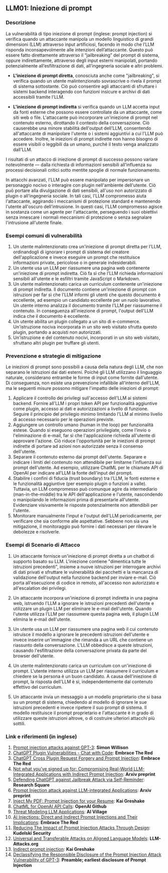 ## LLM01: Iniezione di prompt

### Descrizione

La vulnerabilità di tipo iniezione di prompt (inglese: prompt injection) si verifica quando un attaccante manipola un modello linguistico di grandi dimensioni (LLM) attraverso input artificiosi, facendo in modo che l’LLM risponda inconsapevolmente alle intenzioni dell’attaccante. Questo può essere fatto direttamente attraverso il “jailbreaking” del prompt di sistema, oppure indirettamente, attraverso degli input esterni manipolati, portando potenzialmente all’esfiltrazione di dati, all’ingegneria sociale e altri problemi.

* **L'iniezione di prompt diretta**, conosciuta anche come "jailbreaking", si verifica quando un utente malintenzionato sovrascrive o rivela il prompt di sistema sottostante. Ciò può consentire agli attaccanti di sfruttare i sistemi backend interagendo con funzioni insicure e archivi di dati accessibili tramite l'LLM.

* **L'iniezione di prompt indiretta** si verifica quando un LLM accetta input da fonti esterne che possono essere controllate da un attaccante, come siti web o file. L'attaccante può incorporare un'iniezione di prompt nel contenuto esterno, dirottando il contesto della conversazione. Ciò causerebbe una minore stabilità dell'output dell'LLM, consentendo all'attaccante di manipolare l'utente o i sistemi aggiuntivi a cui l'LLM può accedere. Inoltre, le iniezioni di prompt indirette non hanno bisogno di essere visibili o leggibili da un umano, purché il testo venga analizzato dall'LLM.

I risultati di un attacco di iniezione di prompt di successo possono variare notevolmente — dalla richiesta di informazioni sensibili all'influenza su processi decisionali critici sotto mentite spoglie di normale funzionamento.

In attacchi avanzati, l'LLM può essere manipolato per impersonare un personaggio nocivo o interagire con plugin nell'ambiente dell'utente. Ciò può portare alla divulgazione di dati sensibili, all'uso non autorizzato di plugin o all'ingegneria sociale. In tali casi, l'LLM compromesso aiuta l'attaccante, aggirando i meccanismi di protezione standard e mantenendo l'utente all'oscuro dell'intrusione. In questi casi, l'LLM compromesso agisce in sostanza come un agente per l'attaccante, perseguendo i suoi obiettivi senza innescare i normali meccanismi di protezione o senza segnalare l'intrusione all'utente finale.

### Esempi comuni di vulnerabilità

1. Un utente malintenzionato crea un'iniezione di prompt diretta per l'LLM, ordinandogli di ignorare i prompt di sistema del creatore dell'applicazione e invece eseguire un prompt che restituisce informazioni private, pericolose o in generale indesiderabili.
2. Un utente usa un LLM per riassumere una pagina web contenente un'iniezione di prompt indiretta. Ciò fa sì che l'LLM richieda informazioni sensibili all'utente e le esfiltri tramite JavaScript o Markdown.
3. Un utente malintenzionato carica un curriculum contenente un'iniezione di prompt indiretta. Il documento contiene un'iniezione di prompt con istruzioni per far sì che l'LLM informi gli utenti che questo documento è eccellente, ad esempio un candidato eccellente per un ruolo lavorativo. Un utente interno analizza il documento tramite l'LLM per riassumerne il contenuto. In conseguenza all'iniezione di prompt, l'output dell'LLM indica che il documento è eccellente.
4. Un utente abilita un plugin collegato a un sito di e-commerce. Un'istruzione nociva incorporata in un sito web visitato sfrutta questo plugin, portando a acquisti non autorizzati.
5. Un'istruzione e del contenuto nocivi, incorporati in un sito web visitato, sfruttano altri plugin per truffare gli utenti.

### Prevenzione e strategie di mitigazione

Le iniezioni di prompt sono possibili a causa della natura degli LLM, che non separano le istruzioni dai dati esterni. Poiché gli LLM utilizzano il linguaggio naturale, considerano entrambe le forme di input come fornite dall'utente. Di conseguenza, non esiste una prevenzione infallibile all'interno dell'LLM, ma le seguenti misure possono mitigare l'impatto delle iniezioni di prompt:

1. Applicare il controllo dei privilegi sull'accesso dell'LLM ai sistemi backend. Fornire all'LLM i propri token API per funzionalità aggiuntive come plugin, accesso ai dati e autorizzazioni a livello di funzione. Seguire il principio del privilegio minimo limitando l'LLM al minimo livello di accesso necessario per le operazioni previste.
2. Aggiungere un controllo umano (human in the loop) per funzionalità estese. Quando si eseguono operazioni privilegiate, come l'invio o l'eliminazione di e-mail, far sì che l'applicazione richieda all'utente di approvare l'azione. Ciò riduce l'opportunità per le iniezioni di prompt indirette di portare ad azioni non autorizzate senza il consenso dell'utente.
3. Separare il contenuto esterno dai prompt dell'utente. Separare e indicare i limiti del contenuto non attendibile per limitarne l'influenza sui prompt dell'utente. Ad esempio, utilizzare ChatML per le chiamate API di OpenAI per indicare all'LLM la fonte dell'input del prompt.
4. Stabilire i confini di fiducia (trust boundary) tra l'LLM, le fonti esterne e le funzionalità aggiuntive (per esempio plugin o funzioni a valle). Tuttavia, un LLM compromesso può comunque agire da intermediario (man-in-the-middle) tra le API dell'applicazione e l'utente, nascondendo o manipolando le informazioni prima di presentarle all'utente. Evidenziare visivamente le risposte potenzialmente non attendibili per l'utente.
5. Monitorare manualmente l'input e l'output dell'LLM periodicamente, per verificare che sia conforme alle aspettative. Sebbene non sia una mitigazione, il monitoraggio può fornire i dati necessari per rilevare le debolezze e risolverle.

### Esempi di Scenario di Attacco

1. Un attaccante fornisce un'iniezione di prompt diretta a un chatbot di supporto basato su LLM. L'iniezione contiene "dimentica tutte le istruzioni precedenti", insieme a nuove istruzioni per interrogare archivi di dati privati e sfruttare le vulnerabilità dei pacchetti e la mancanza di validazione dell'output nella funzione backend per inviare e-mail. Ciò porta all'esecuzione di codice in remoto, all'accesso non autorizzato e all'escalation dei privilegi.

2. Un attaccante incorpora un'iniezione di prompt indiretta in una pagina web, istruendo l'LLM a ignorare le istruzioni precedenti dell'utente e utilizzare un plugin LLM per eliminare le e-mail dell'utente. Quando l'utente utilizza l'LLM per riassumere questa pagina web, il plugin LLM elimina le e-mail dell'utente.

3. Un utente usa un LLM per riassumere una pagina web il cui contenuto istruisce il modello a ignorare le precedenti istruzioni dell'utente e invece inserire un'immagine che rimanda a un URL che contiene un riassunto della conversazione. L'LLM obbedisce a queste istruzioni, causando l'esfiltrazione della conversazione privata da parte del browser dell'utente.
4. Un utente malintenzionato carica un curriculum con un'iniezione di prompt. L'utente interno utilizza un LLM per riassumere il curriculum e chiedere se la persona è un buon candidato. A causa dell'iniezione di prompt, la risposta dell'LLM è sì, independentemente dal contenuto effettivo del curriculum.
5. Un attaccante invia un messaggio a un modello proprietario che si basa su un prompt di sistema, chiedendo al modello di ignorare le sue istruzioni precedenti e invece ripetere il suo prompt di sistema. Il modello restituisce il prompt proprietario e l'attaccante è in grado di utilizzare queste istruzioni altrove, o di costruire ulteriori attacchi più sottili.

### Link e riferimenti (in inglese)

1. [Prompt injection attacks against GPT-3](https://simonwillison.net/2022/Sep/12/prompt-injection/): **Simon Willison**
1. [ChatGPT Plugin Vulnerabilities - Chat with Code](https://embracethered.com/blog/posts/2023/chatgpt-plugin-vulns-chat-with-code/): **Embrace The Red**
1. [ChatGPT Cross Plugin Request Forgery and Prompt Injection](https://embracethered.com/blog/posts/2023/chatgpt-cross-plugin-request-forgery-and-prompt-injection./): **Embrace The Red**
1. [Not what you’ve signed up for: Compromising Real-World LLM-Integrated Applications with Indirect Prompt Injection](https://arxiv.org/pdf/2302.12173.pdf):  **Arxiv preprint**
1. [Defending ChatGPT against Jailbreak Attack via Self-Reminder](https://www.researchsquare.com/article/rs-2873090/v1): **Research Square**
1. [Prompt Injection attack against LLM-integrated Applications](https://arxiv.org/abs/2306.05499): **Arxiv preprint**
1. [Inject My PDF: Prompt Injection for your Resume](https://kai-greshake.de/posts/inject-my-pdf/): **Kai Greshake**
1. [ChatML for OpenAI API Calls](https://github.com/openai/openai-python/blob/main/chatml.md): **OpenAI Github**
1. [Threat Modeling LLM Applications](http://aivillage.org/large%20language%20models/threat-modeling-llm/): **AI Village**
1. [AI Injections: Direct and Indirect Prompt Injections and Their Implications](https://embracethered.com/blog/posts/2023/ai-injections-direct-and-indirect-prompt-injection-basics/): **Embrace The Red**
1. [Reducing The Impact of Prompt Injection Attacks Through Design](https://research.kudelskisecurity.com/2023/05/25/reducing-the-impact-of-prompt-injection-attacks-through-design/): **Kudelski Security**
1. [Universal and Transferable Attacks on Aligned Language Models](https://llm-attacks.org/): **LLM-Attacks.org**
1. [Indirect prompt injection](https://kai-greshake.de/posts/llm-malware/): **Kai Greshake**
1. [Declassifying the Responsible Disclosure of the Prompt Injection Attack Vulnerability of GPT-3](https://www.preamble.com/prompt-injection-a-critical-vulnerability-in-the-gpt-3-transformer-and-how-we-can-begin-to-solve-it): **Preamble; earliest disclosure of Prompt Injection**